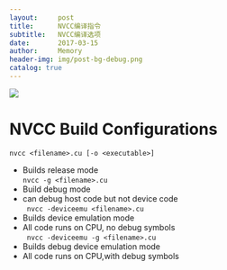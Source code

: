 ```yaml
---
layout:     post
title:      NVCC编译指令
subtitle:   NVCC编译选项
date:       2017-03-15
author:     Memory
header-img: img/post-bg-debug.png
catalog: true
---
```


![](http://i.imgur.com/52eiF8B.png)  
# NVCC Build Configurations #
`nvcc <filename>.cu [-o <executable>]`  
- Builds release mode  
`nvcc -g <filename>.cu  `   
- Build debug mode  
- can debug host code but not device code  
` nvcc -deviceemu <filename>.cu` 
- Builds device emulation mode  
- All code runs on CPU, no debug symbols  
` nvcc -deviceemu -g <filename>.cu`  
- Builds debug device emulation mode  
- All code runs on CPU,with debug symbols

